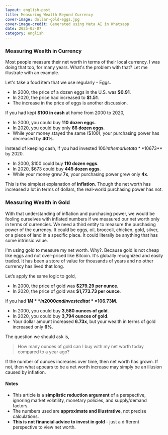 ```yaml
---
layout: english-post
title: Measuring Wealth Beyond Currency
cover-image: dollar-gold-eggs.jpg
cover-image-credit: Generated using Meta AI in Whatsapp
date: 2025-03-07
category: english
---
```


### Measuring Wealth in Currency

Most people measure their net worth in terms of their local currency. I was doing that too, for many years. What's the problem with that? Let me illustrate with an example.

Let's take a food item that we use regularly - Eggs.

- In 2000, the price of a dozen eggs in the U.S. was **$0.91**.
- In 2020, the price had increased to **$1.51**.
- The increase in the price of eggs is another discussion.

If you had kept **$100 in cash** at home from 2000 to 2020,
- In 2000, you could buy **110 dozen eggs**.
- In 2020, you could buy only **66 dozen eggs**.
- While your money stayed the same ($100), your purchasing power has decreased by **40%**.

Instead of keeping cash, if you had invested $100 in the market at a **10% annual return**, it would have grown to **$673** by 2020.
- In 2000, $100 could buy **110 dozen eggs**.
- In 2020, $673 could buy **445 dozen eggs**.
- While your money grew **7x**, your purchasing power grew only **4x**.

This is the simplest explanation of **inflation**. Though the net worth has increased a lot in terms of dollars, the real-world purchasing power has not.

### Measuring Wealth in Gold

With that understanding of inflation and purchasing power, we would be fooling ourselves with inflated numbers if we measured our net worth only in terms of currencies. We need a third entity to measure the purchasing power of the currency. It could be eggs, oil, broccoli, chicken, gold, silver, or a piece of land in a specific place. It could literally be anything that has some intrinsic value.

I'm using gold to measure my net worth. Why?. Because gold is not cheap like eggs and not over-priced like Bitcoin. It's globally recognized and easily traded. It has been a store of value for thousands of years and no other currency has lived that long.

Let’s apply the same logic to gold,

- In 2000, the price of gold was **$279.29 per ounce**.
- In 2020, the price of gold was **$1,773.73 per ounce**.

If you had **$1M** in 2000 and invested it at **10% annual return**, by 2020, you’d have **$6.73M**.
- In 2000, you could buy **3,580 ounces of gold**.
- In 2020, you could buy **3,794 ounces of gold**.
- Your dollar amount increased **6.73x**, but your wealth in terms of gold increased only **6%**.

The question we should ask is,

> How many ounces of gold can I buy with my net worth today compared to a year ago?

If the number of ounces increases over time, then net worth has grown. If not, then what appears to be a net worth increase may simply be an illusion caused by inflation.

#### Notes

- This article is a **simplistic reduction argument** of a perspective, ignoring market volatility, monetary policies, and supply/demand factors.
- The numbers used are **approximate and illustrative**, not precise calculations.
- **This is not financial advice to invest in gold** - just a different perspective to view net worth.

